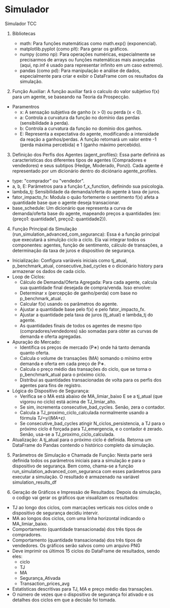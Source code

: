 # Simulador
Simulador TCC

1. Bibliotecas
   - math: Para funções matemáticas como math.exp() (exponencial).
   - matplotlib.pyplot (como plt): Para gerar os gráficos.
   - numpy (como np): Para operações numéricas, especialmente se precisarmos de arrays ou funções matemáticas mais avançadas (aqui, np.inf é usado para representar infinito em um caso extremo).
   - pandas (como pd): Para manipulação e análise de dados, especialmente para criar e exibir o DataFrame com os resultados da simulação.

2. Função Auxiliar: A função auxiliar fará o calculo do valor subjetivo f(x) para um agente, se baseando na Teoria da Prospecção.
 - Paramentros
    - x: A sensação subjetiva de ganho (x > 0) ou perda (x < 0).
    - a: Controla a curvatura da função no domínio das perdas (sensibilidade à perda).
    - b: Controla a curvatura da função no domínio dos ganhos.
    - E: Representa a expectativa do agente, modificando a intensidade da reação a ganhos/perdas.
A função retornará um valor entre -1 (perda máxima percebida) e 1 (ganho máximo percebido).

3. Definição dos Perfis dos Agentes (agent_profiles): Essa parte definirá as caracteristicas dos diferentes tipos de agentes (Compradores e vendedores) e seus subtipos (Hedge, Moderado, Ponzi). Cada agente é representado por um dicionário dentro do diciónario agente_profiles.
 - type: "comprador" ou "vendedor".
 - a, b, E: Parâmetros para a função f_x_function, definindo sua psicologia.
 - lambda_tj: Sensibilidade da demanda/oferta do agente à taxa de juros.
 - fator_impacto_fx: Modula o quão fortemente o sentimento f(x) afeta a quantidade base que o agente deseja transacionar.
 - base_schedule: Um dicionário que representa a curva de demanda/oferta base do agente, mapeando preços a quantidades (ex:{preço1: quantidade1, preço2: quantidade2}).

4. Função Principal da Simulação (run_simulation_advanced_com_seguranca): Essa é a função principal que executará a simulção ciclo a ciclo. Ela vai integrar todos os componentes: agentes, função de sentimento, cálculo de transações, a determinação da taxa de juros e dispositivo de segurança.
 - Inicialização: Configura variáveis iniciais como tj_atual, p_benchmark_atual, consecutive_bad_cycles e o dicionário history para armazenar os dados de cada ciclo.
  - Loop de Ciclos:
    - Cálculo de Demanda/Oferta Agregada: Para cada agente, calcula sua quantidade final desejada de compra/venda. Isso envolve:
     * Determinar x (percepção de ganho/perda) com base no p_benchmark_atual.
     * Calcular f(x) usando os parâmetros do agente.
     * Ajustar a quantidade base pelo f(x) e pelo fator_impacto_fx.
     * Ajustar a quantidade pela taxa de juros (tj_atual) e lambda_tj do agente.
     * As quantidades finais de todos os agentes de mesmo tipo (compradores/vendedores) são somadas para obter as curvas de demanda e oferta agregadas.
  - Apuração do Mercado:
     * Identifica os preços de mercado (P∗) onde há tanto demanda quanto oferta.
     * Calcula o volume de transações (MA) somando o mínimo entre demanda e oferta em cada preço de P∗.
     * Calcula o preço médio das transações do ciclo, que se torna o p_benchmark_atual para o próximo ciclo.
     * Distribui as quantidades transacionadas de volta para os perfis dos agentes para fins de registro.
  - Lógica do Dispositivo de Segurança:
     * Verifica se o MA está abaixo de MA_limiar_baixo E se a tj_atual (que vigorou no ciclo) está acima de TJ_limiar_alto.
     * Se sim, incrementa consecutive_bad_cycles. Senão, zera o contador.
     * Calcula a TJ_proximo_ciclo_calculada normalmente usando a fórmula *TJ=γ/(MA+ε).*
     * Se consecutive_bad_cycles atingir N_ciclos_persistencia, a TJ para o próximo ciclo é forçada para TJ_emergencia, e o contador é zerado. Senão, usa-se a TJ_proximo_ciclo_calculada.
  - Atualização: A tj_atual para o próximo ciclo é definida.
Retorna um DataFrame do Pandas contendo o histórico completo da simulação.

5. Parâmetros de Simulação e Chamada de Função: Nesta parte será definida todos os parâmetros iniciais para a simulação e para o dispositivo de segurança. Bem como, chama-se a função run_simulation_advanced_com_seguranca com esses parâmetros para executar a simulação. O resultado é armazenado na variável simulation_results_df

6. Geração de Gráficos e Impressão de Resultados: Depois da simulação, o codigo vai gerar os gráficos que visualizam os resultados:
 - TJ ao longo dos ciclos, com marcações verticais nos ciclos onde o dispositivo de segurança decidiu intervir.
 - MA ao longos dos ciclos, com uma linha horizontal indicando o MA_limiar_baixo.
 - Comportamento (quantidade transacionada) dos três tipos de compradores.
 - Comportamento (quantidade transacionada) dos três tipos de vendedores.
Os gráficos serão salvos como um arquivo PNG
 - Deve imprimir os últimos 15 ciclos do DataFrame de resultados, sendo eles:
   * ciclo
   * TJ
   * MA
   * Segurança_Ativada
   * Transaction_prices_avg
 - Estatísticas descritivas para TJ, MA e preço médio das transações.
 - O número de vezes que o dispositivo de segurança foi ativado e os detalhes dos ciclos em que a decisão foi tomada.


































